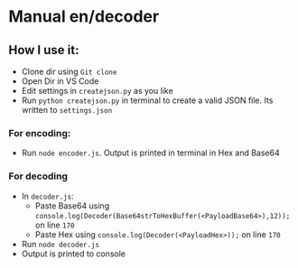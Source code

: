 # Manual en/decoder

## How I use it:

* Clone dir using `Git clone`
* Open Dir in VS Code
* Edit settings in `createjson.py` as you like
* Run `python createjson.py` in terminal to create a valid JSON file. Its written to `settings.json`

### For encoding:
* Run `node encoder.js`. Output is printed in terminal in Hex and Base64

### For decoding
* In `decoder.js`:
  * Paste Base64 using `console.log(Decoder(Base64strToHexBuffer(<PayloadBase64>),12));` on line `170`
  * Paste Hex using `console.log(Decoder(<PayloadHex>));` on line `170`
* Run `node decoder.js`
* Output is printed to console


